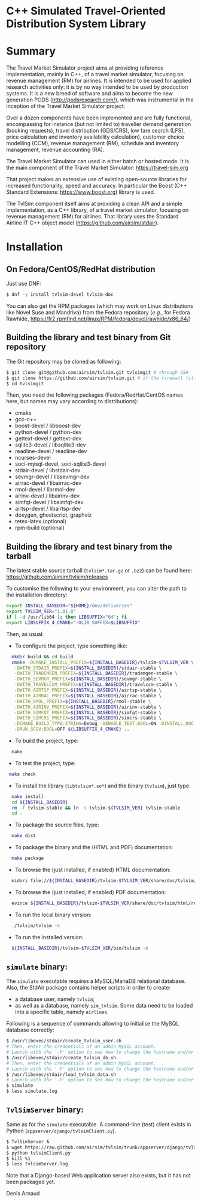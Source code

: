 C++ Simulated Travel-Oriented Distribution System Library
=========================================================

# Summary
The Travel Market Simulator project aims at providing reference implementation,
mainly in C++, of a travel market simulator, focusing on revenue management (RM)
for airlines. It is intended to be used for applied research activities only:
it is by no way intended to be used by production systems. It is a new breed of
software and aims to become the new generation PODS (http://podsresearch.com/),
which was instrumental in the inception of the Travel Market Simulator project.

Over a dozen components have been implemented and are fully functional,
encompassing for instance (but not limited to) traveller demand generation
(booking requests), travel distribution (GDS/CRS), low fare search (LFS),
price calculation and inventory availability calculation), customer choice
modelling (CCM), revenue management (RM), schedule and inventory management,
revenue accounting (RA).

The Travel Market Simulator can used in either batch or hosted mode. It is
the main component of the Travel Market Simulator:
https://travel-sim.org

That project makes an extensive use of existing open-source libraries for
increased functionality, speed and accuracy. In particular the Boost (C++
Standard Extensions: https://www.boost.org) library is used.

The TvlSim component itself aims at providing a clean API and a simple
implementation, as a C++ library, of a travel market simulator, focusing
on revenue management (RM) for airlines. That library uses the Standard
Airline IT C++ object model (https://github.com/airsim/stdair).

# Installation

## On Fedora/CentOS/RedHat distribution
Just use DNF:
```bash
$ dnf -y install tvlsim-devel tvlsim-doc
```

You can also get the RPM packages (which may work on Linux
distributions like Novel Suse and Mandriva) from the Fedora repository
(_e.g._, for Fedora Rawhide, 
https://fr2.rpmfind.net/linux/RPM/fedora/devel/rawhide/x86_64/)


## Building the library and test binary from Git repository
The Git repository may be cloned as following:
```bash
$ git clone git@github.com:airsim/tvlsim.git tvlsimgit # through SSH
$ git clone https://github.com/airsim/tvlsim.git # if the firewall filters SSH
$ cd tvlsimgit
```

Then, you need the following packages (Fedora/RedHat/CentOS names here, 
but names may vary according to distributions):
* cmake
* gcc-c++
* boost-devel / libboost-dev
* python-devel / python-dev
* gettext-devel / gettext-dev
* sqlite3-devel / libsqlite3-dev
* readline-devel / readline-dev
* ncurses-devel
* soci-mysql-devel, soci-sqlite3-devel
* stdair-devel / libstdair-dev
* sevmgr-devel / libsevmgr-dev
* airrac-devel / libairrac-dev
* rmol-devel / librmol-dev
* airinv-devel / libairinv-dev
* simfqt-devel / libsimfqt-dev
* airtsp-devel / libairtsp-dev
* doxygen, ghostscript, graphviz
* tetex-latex (optional)
* rpm-build (optional)

## Building the library and test binary from the tarball
The latest stable source tarball (`tvlsim*.tar.gz` or `.bz2`)
can be found here:
https://github.com/airsim/tvlsim/releases

To customise the following to your environment, you can alter the path
to the installation directory:
```bash
export INSTALL_BASEDIR="${HOME}/dev/deliveries"
export TVLSIM_VER="1.01.8"
if [ -d /usr/lib64 ]; then LIBSUFFIX="64"; fi
export LIBSUFFIX_4_CMAKE="-DLIB_SUFFIX=$LIBSUFFIX"
```

Then, as usual:
* To configure the project, type something like:
```bash
  mkdir build && cd build
  cmake -DCMAKE_INSTALL_PREFIX=${INSTALL_BASEDIR}/tvlsim-$TVLSIM_VER \
   -DWITH_STDAIR_PREFIX=${INSTALL_BASEDIR}/stdair-stable \
   -DWITH_TRADEMGEN_PREFIX=${INSTALL_BASEDIR}/trademgen-stable \
   -DWITH_SEVMGR_PREFIX=${INSTALL_BASEDIR}/sevmgr-stable \
   -DWITH_TRAVELCCM_PREFIX=${INSTALL_BASEDIR}/travelccm-stable \
   -DWITH_AIRTSP_PREFIX=${INSTALL_BASEDIR}/airtsp-stable \
   -DWITH_AIRRAC_PREFIX=${INSTALL_BASEDIR}/airrac-stable \
   -DWITH_RMOL_PREFIX=${INSTALL_BASEDIR}/rmol-stable \
   -DWITH_AIRINV_PREFIX=${INSTALL_BASEDIR}/airinv-stable \
   -DWITH_SIMFQT_PREFIX=${INSTALL_BASEDIR}/simfqt-stable \
   -DWITH_SIMCRS_PREFIX=${INSTALL_BASEDIR}/simcrs-stable \
   -DCMAKE_BUILD_TYPE:STRING=Debug -DENABLE_TEST:BOOL=ON -DINSTALL_DOC:BOOL=ON \
   -DRUN_GCOV:BOOL=OFF ${LIBSUFFIX_4_CMAKE} ..
```
* To build the project, type:
```bash
  make
```
* To test the project, type:
```bash 
 make check
```
* To install the library (`libtvlsim*.so*`) and the binary (`tvlsim`),
  just type:
```bash
  make install
  cd ${INSTALL_BASEDIR}
  rm -f tvlsim-stable && ln -s tvlsim-${TVLSIM_VER} tvlsim-stable
  cd -
```
* To package the source files, type:
```bash
  make dist
```
* To package the binary and the (HTML and PDF) documentation:
```bash
  make package
```
* To browse the (just installed, if enabled) HTML documentation:
```bash
  midori file://${INSTALL_BASEDIR}/tvlsim-$TVLSIM_VER/share/doc/tvlsim/html/index.html
```
* To browse the (just installed, if enabled) PDF documentation:
```bash
  evince ${INSTALL_BASEDIR}/tvlsim-$TVLSIM_VER/share/doc/tvlsim/html/refman.pdf
```
* To run the local binary version:
```bash
  ./tvlsim/tvlsim -b
```
* To run the installed version:
```bash
  ${INSTALL_BASEDIR}/tvlsim-$TVLSIM_VER/bin/tvlsim -b
```

`simulate` binary:
------------------
The `simulate` executable requires a MySQL/MariaDB relational database.
Also, the StdAir package contains helper scripts in order to create:
* a database user, namely `tvlsim`;
* as well as a database, namely `sim_tvlsim`.
Some data need to be loaded into a specific table, namely `airlines`.

Following is a sequence of commands allowing to initialise the MySQL database
correctly:
```bash
$ /usr/libexec/stdair/create_tvlsim_user.sh
# Then, enter the credentials of an admin MySQL account.
# Launch with the '-h' option to see how to change the hostname and/or port.
$ /usr/libexec/stdair/create_tvlsim_db.sh
# Then, enter the credentials of an admin MySQL account.
# Launch with the '-h' option to see how to change the hostname and/or port.
$ /usr/libexec/stdair/load_tvlsim_data.sh
# Launch with the '-h' option to see how to change the hostname and/or port.
$ simulate
$ less simulate.log
```

`TvlSimServer` binary:
----------------------
Same as for the `simulate` executable.
A command-line (test) client exists in Python
(`appserver/django/tvlsimClient.py`).
```bash
$ TvlSimServer &
$ wget https://raw.github.com/airsim/tvlsim/trunk/appserver/django/tvlsimClient.py
$ python tvlsimClient.py
$ kill %1
$ less tvlsimServer.log
```

Note that a Django-based Web application server also exists,
but it has not been packaged yet.


Denis Arnaud

